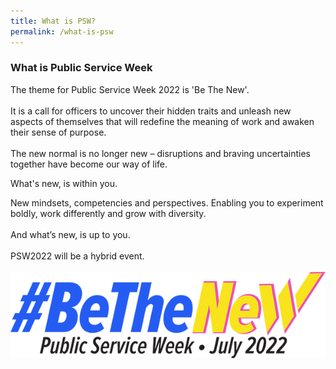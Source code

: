 ```yaml
---
title: What is PSW?
permalink: /what-is-psw
---
```

### What is Public Service Week


The theme for Public Service Week 2022 is 'Be The New'.<br>
<br>
It is a call for officers to uncover their
hidden traits and unleash new aspects of
themselves that will redefine the
meaning of work and awaken their sense
of purpose.
<br>
<br>
The new normal is no longer new –
disruptions and braving uncertainties
together have become our way of life.

What's new, is within you.

New mindsets, competencies and
perspectives.
Enabling you to experiment boldly,
work differently and grow with diversity.
<br>
<br>
And what’s new, is up to you.<br>
<br>
PSW2022 will be a hybrid event. <br>
<br>
![](/images/PSW2022_LogoColour1-small1.png)